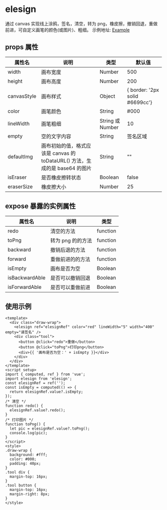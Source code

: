 # elesign

通过 canvas 实现线上涂鸦，签名，清空，转为 png，橡皮擦，撤销回退，重做前进，可自定义画笔的颜色(或图片)、粗细。
示例地址:
<a href="https://lishengqin.github.io/elesign/#/graffiti">Example</a>

## props 属性

| 属性名      | 说明                                                                        | 类型             | 默认值                         |
| ----------- | --------------------------------------------------------------------------- | ---------------- | ------------------------------ |
| width       | 画布宽度                                                                    | Number           | 500                            |
| height      | 画布高度                                                                    | Number           | 200                            |
| canvasStyle | 画布样式                                                                    | Object           | { border: '2px solid #6699cc'} |
| color       | 画笔颜色                                                                    | String           | #000                           |
| lineWidth   | 画笔粗细                                                                    | String 或 Number | 10                             |
| empty       | 空的文字内容                                                                | String           | 签名区域                       |
| defaultImg  | 画布初始的值，格式应该是 canvas 的 toDataURL() 方法，生成的是 base64 的图片 | String           | ""                             |
| isEraser    | 是否橡皮擦转状态                                                            | Boolean          | false                          |
| eraserSize  | 橡皮擦大小                                                                  | Number           | 25                             |

## expose 暴露的实例属性

| 属性名         | 说明              | 类型     |
| -------------- | ----------------- | -------- |
| redo           | 清空的方法        | function |
| toPng          | 转为 png 的的方法 | function |
| backward       | 撤销后退的方法    | function |
| forward        | 重做前进的的方法  | function |
| isEmpty        | 画布是否为空      | Boolean  |
| isBackwardAble | 是否可以撤销回退  | Boolean  |
| isForwardAble  | 是否可以重做前进  | Boolean  |

## 使用示例

```vue
<template>
  <div class="draw-wrap">
    <elesign ref="elesignRef" color="red" lineWidth="5" width="400" empty="请签名" />
    <div class="tool">
      <button @click="redo">重做</button>
      <button @click="toPng">打印png</button>
      <div>{{ '画布是否为空：' + isEmpty }}</div>
    </div>
  </div>
</template>
<script setup>
import { computed, ref } from 'vue';
import elesign from 'elesign';
const elesignRef = ref('');
const isEmpty = computed(() => {
  return elesignRef.value?.isEmpty;
});
/* 清空 */
function redo() {
  elesignRef.value?.redo();
}
/* 打印图片 */
function toPng() {
  let pic = elesignRef.value?.toPng();
  console.log(pic);
}
</script>
<style>
.draw-wrap {
  background: #fff;
  color: #000;
  padding: 40px;
}
.tool div {
  margin-top: 16px;
}
.tool button {
  margin-top: 16px;
  margin-right: 8px;
}
</style>
```
